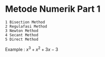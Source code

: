 # Metode Numerik Part 1
```
1 Bisection Method
2 Regulafasi Method
3 Newton Method
4 Secant Method
5 Direct Method
```
Example : $x^3 + x^2 + 3x - 3$
